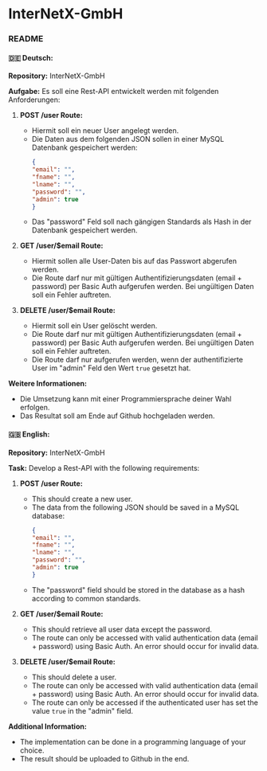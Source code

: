 # InterNetX-GmbH

### README

#### 🇩🇪 Deutsch:

**Repository:** InterNetX-GmbH

**Aufgabe:**
Es soll eine Rest-API entwickelt werden mit folgenden Anforderungen:

1. **POST /user Route:** 
   - Hiermit soll ein neuer User angelegt werden.
   - Die Daten aus dem folgenden JSON sollen in einer MySQL Datenbank gespeichert werden:
     ```json
     {
     "email": "",
     "fname": "",
     "lname": "",
     "password": "",
     "admin": true
     }
     ```
   - Das "password" Feld soll nach gängigen Standards als Hash in der Datenbank gespeichert werden.

2. **GET /user/$email Route:** 
   - Hiermit sollen alle User-Daten bis auf das Passwort abgerufen werden.
   - Die Route darf nur mit gültigen Authentifizierungsdaten (email + password) per Basic Auth aufgerufen werden. Bei ungültigen Daten soll ein Fehler auftreten.

3. **DELETE /user/$email Route:** 
   - Hiermit soll ein User gelöscht werden.
   - Die Route darf nur mit gültigen Authentifizierungsdaten (email + password) per Basic Auth aufgerufen werden. Bei ungültigen Daten soll ein Fehler auftreten.
   - Die Route darf nur aufgerufen werden, wenn der authentifizierte User im "admin" Feld den Wert `true` gesetzt hat.

**Weitere Informationen:**
- Die Umsetzung kann mit einer Programmiersprache deiner Wahl erfolgen.
- Das Resultat soll am Ende auf Github hochgeladen werden.

#### 🇬🇧 English:

**Repository:** InterNetX-GmbH

**Task:**
Develop a Rest-API with the following requirements:

1. **POST /user Route:** 
   - This should create a new user.
   - The data from the following JSON should be saved in a MySQL database:
     ```json
     {
     "email": "",
     "fname": "",
     "lname": "",
     "password": "",
     "admin": true
     }
     ```
   - The "password" field should be stored in the database as a hash according to common standards.

2. **GET /user/$email Route:** 
   - This should retrieve all user data except the password.
   - The route can only be accessed with valid authentication data (email + password) using Basic Auth. An error should occur for invalid data.

3. **DELETE /user/$email Route:** 
   - This should delete a user.
   - The route can only be accessed with valid authentication data (email + password) using Basic Auth. An error should occur for invalid data.
   - The route can only be accessed if the authenticated user has set the value `true` in the "admin" field.

**Additional Information:**
- The implementation can be done in a programming language of your choice.
- The result should be uploaded to Github in the end.
